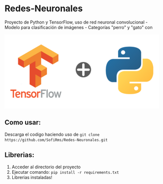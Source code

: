 # Redes-Neuronales
Proyecto de Python y TensorFlow, uso de red neuronal convolucional - Modelo para clasificación de imágenes - Categorías "perro" y "gato" con 

![TensorFlow-Python](/images/TensorFlow-Python.png)


## Como usar:
Descarga el codigo haciendo uso de `git clone https://github.com/SofiRms/Redes-Neuronales.git`

## Librerias:
1. Acceder al directorio del proyecto
2. Ejecutar comando: `pip install -r requirements.txt`
3. Librerias instaladas! 

